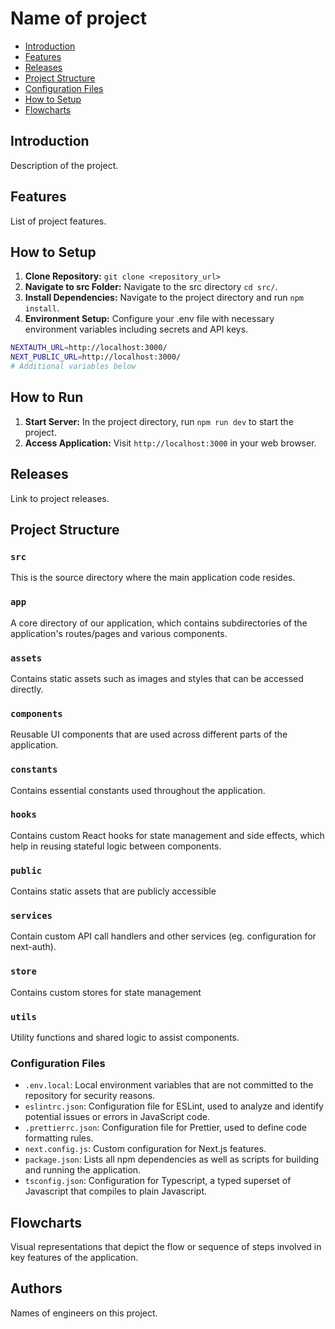 # Name of project
 
- [Introduction](#introduction)
- [Features](#features)
- [Releases](#releases)
- [Project Structure](#project-structure)
- [Configuration Files](#configuration-files)
- [How to Setup](#how-to-setup)
- [Flowcharts](#flowcharts)
 
## Introduction
 
Description of the project.
 
## Features
List of project features.
 
## How to Setup
 
1. **Clone Repository:** `git clone <repository_url>`
2. **Navigate to src Folder:** Navigate to the src directory `cd src/`.
3. **Install Dependencies:** Navigate to the project directory and run `npm install`.
4. **Environment Setup:** Configure your .env file with necessary environment variables including secrets and API keys.
 
```bash
NEXTAUTH_URL=http://localhost:3000/
NEXT_PUBLIC_URL=http://localhost:3000/
# Additional variables below
```
 
## How to Run
 
1. **Start Server:** In the project directory, run `npm run dev` to start the project.
2. **Access Application:** Visit `http://localhost:3000` in your web browser.
 
## Releases
 
Link to project releases.
 
## Project Structure
 
### `src`
 
This is the source directory where the main application code resides.
 
### `app`
 
A core directory of our application, which contains  subdirectories of the application's routes/pages and various components.
 
### `assets`
 
Contains static assets such as images and styles that can be accessed directly.
 
### `components`
 
Reusable UI components that are used across different parts of the application.
 
### `constants`
 
Contains essential constants used throughout the application.
 
### `hooks`
 
Contains custom React hooks for state management and side effects, which help in reusing stateful logic between components.
 
### `public`
 
Contains static assets that are publicly accessible
 
### `services`
 
Contain custom API call handlers and other services (eg. configuration for next-auth).
 
### `store`
 
Contains custom stores for state management
 
### `utils`
 
Utility functions and shared logic to assist components.
 
### Configuration Files
 
- `.env.local`: Local environment variables that are not committed to the repository for security reasons.
- `eslintrc.json`: Configuration file for ESLint, used to analyze and identify potential issues or errors in JavaScript code.
- `.prettierrc.json`: Configuration file for Prettier, used to define code formatting rules.
- `next.config.js`: Custom configuration for Next.js features.
- `package.json`: Lists all npm dependencies as well as scripts for building and running the application.
- `tsconfig.json`: Configuration for Typescript, a typed superset of Javascript that compiles to plain Javascript.
 
## Flowcharts
Visual representations that depict the flow or sequence of steps involved in key features of the application.
 
## Authors
 
Names of engineers on this project.